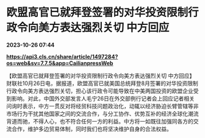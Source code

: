 # 欧盟高官已就拜登签署的对华投资限制行政令向美方表达强烈关切 中方回应

**2023-10-26 07:44**

**https://api3.cls.cn/share/article/1497284?os=web&sv=7.7.5&app=CailianpressWeb**

【欧盟高官已就拜登签署的对华投资限制行政令向美方表达强烈关切 中方回应】财联社10月26日电，据报道，欧盟高官已就美国总统拜登8月签署的对华投资限制行政令向美方表达强烈关切，担心该行政令可能导致在中美两国投资的欧盟企业受到影响。对此，中国外交部发言人毛宁26日在外交部例行记者会上回应记者相关问询时表示，中方一贯反对将经贸科技问题政治化，动辄以经济胁迫长臂管辖等非市场行为干扰其他国家之间的交流合作，与分工协作、优势互补的经济全球化潮流背道而驰，不得人心，也不符合任何一方的利益。中方将一如既往加强同各方的交流合作，维护多边贸易体制，同时我们也将坚决维护自身的合法权益。